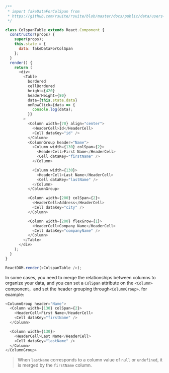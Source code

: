 <!--start-code-->

```js
/**
 * import fakeDataForColSpan from
 * https://github.com/rsuite/rsuite/blob/master/docs/public/data/users-colspan.json
 */

class ColspanTable extends React.Component {
  constructor(props) {
    super(props);
    this.state = {
      data: fakeDataForColSpan
    };
  }
  render() {
    return (
      <div>
        <Table
          bordered
          cellBordered
          height={420}
          headerHeight={80}
          data={this.state.data}
          onRowClick={data => {
            console.log(data);
          }}
        >
          <Column width={70} align="center">
            <HeaderCell>Id</HeaderCell>
            <Cell dataKey="id" />
          </Column>
          <ColumnGroup header="Name">
            <Column width={130} colSpan={2}>
              <HeaderCell>First Name</HeaderCell>
              <Cell dataKey="firstName" />
            </Column>

            <Column width={130}>
              <HeaderCell>Last Name</HeaderCell>
              <Cell dataKey="lastName" />
            </Column>
          </ColumnGroup>

          <Column width={200} colSpan={2}>
            <HeaderCell>Address</HeaderCell>
            <Cell dataKey="city" />
          </Column>

          <Column width={200} flexGrow={1}>
            <HeaderCell>Company Name</HeaderCell>
            <Cell dataKey="companyName" />
          </Column>
        </Table>
      </div>
    );
  }
}

ReactDOM.render(<ColspanTable />);
```

<!--end-code-->

In some cases, you need to merge the relationships between columns to organize your data, and you can set a `ColSpan` attribute on the `<Column>` component，and set the header grouping through`<ColumnGroup>`. for example:

```js
<ColumnGroup header="Name">
  <Column width={130} colSpan={2}>
    <HeaderCell>First Name</HeaderCell>
    <Cell dataKey="firstName" />
  </Column>

  <Column width={130}>
    <HeaderCell>Last Name</HeaderCell>
    <Cell dataKey="lastName" />
  </Column>
</ColumnGroup>
```

> When `lastName` corresponds to a column value of `null` or `undefined`, it is merged by the `firstName` column.
